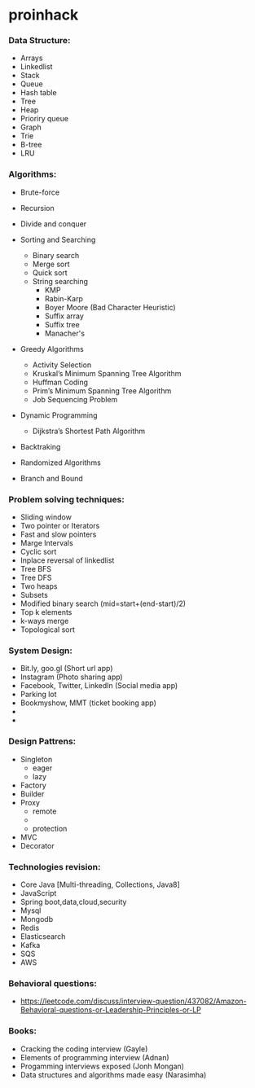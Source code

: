 # proinhack

### Data Structure:
 - Arrays
 - Linkedlist
 - Stack
 - Queue
 - Hash table
 - Tree
 - Heap
 - Prioriry queue
 - Graph
 - Trie
 - B-tree
 - LRU


### Algorithms:
 - Brute-force

 - Recursion

 - Divide and conquer

 - Sorting and Searching
 	- Binary search
 	- Merge sort
 	- Quick sort
 	- String searching
 		- KMP 
 		- Rabin-Karp 
 		- Boyer Moore (Bad Character Heuristic)
 		- Suffix array
 		- Suffix tree
 		- Manacher's

 - Greedy Algorithms
 	- Activity Selection
 	- Kruskal’s Minimum Spanning Tree Algorithm
 	- Huffman Coding
 	- Prim’s Minimum Spanning Tree Algorithm
 	- Job Sequencing Problem

 - Dynamic Programming
 	- Dijkstra’s Shortest Path Algorithm
 
 - Backtraking

 - Randomized Algorithms

 - Branch and Bound


### Problem solving techniques:
 - Sliding window
 - Two pointer or Iterators
 - Fast and slow pointers 
 - Marge Intervals
 - Cyclic sort
 - Inplace reversal of linkedlist
 - Tree BFS
 - Tree DFS
 - Two heaps
 - Subsets
 - Modified binary search (mid=start+(end-start)/2)
 - Top k elements
 - k-ways merge 
 - Topological sort




### System Design:
 - Bit.ly, goo.gl (Short url app)
 - Instagram (Photo sharing app)
 - Facebook, Twitter, LinkedIn (Social media app)
 - Parking lot
 - Bookmyshow, MMT (ticket booking app)
 - 
 - 


### Design Pattrens:
  - Singleton
    - eager
    - lazy
  - Factory
  - Builder
  - Proxy
    - remote
    - 
    - protection 
  - MVC
  - Decorator


### Technologies revision:
 - Core Java [Multi-threading, Collections, Java8]
 - JavaScript
 - Spring boot,data,cloud,security
 - Mysql
 - Mongodb
 - Redis
 - Elasticsearch
 - Kafka
 - SQS
 - AWS

### Behavioral questions:
 - https://leetcode.com/discuss/interview-question/437082/Amazon-Behavioral-questions-or-Leadership-Principles-or-LP


### Books:
 - Cracking the coding interview (Gayle)
 - Elements of programming interview (Adnan)
 - Progamming interviews exposed (Jonh Mongan)
 - Data structures and algorithms made easy (Narasimha)

